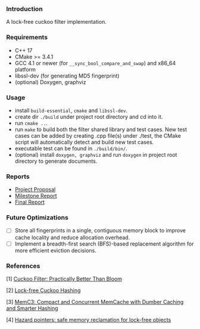 ### Introduction

A lock-free cuckoo filter implementation.

### Requirements
* C++ 17
* CMake >= 3.4.1
* GCC 4.1 or newer (for `__sync_bool_compare_and_swap`) and x86_64 platform
* libssl-dev (for generating MD5 fingerprint)
* (optional) Doxygen, graphviz

### Usage
* install `build-essential`, `cmake` and `libssl-dev`.
* create dir `./build` under project root directory and cd into it.
* run `cmake ..`.
* run `make` to build both the filter shared library and test cases. New test cases can be added by creating .cpp file(s) under ./test, the CMake script will automatically detect and build new test cases.
* executable test can be found in `./build/bin/`.
* (optional) install `doxygen, graphviz` and run `doxygen` in project root directory to generate documents.

### Reports
* [Project Proposal](https://github.com/xsxszab/lock_free_cuckoo_filter/blob/master/reports/proposal.md)
* [Milestone Report](https://github.com/xsxszab/lock_free_cuckoo_filter/blob/master/reports/milestone.md)
* [Final Report](https://github.com/xsxszab/lock_free_cuckoo_filter/blob/master/reports/final_report.md)

### Future Optimizations
- [ ] Store all fingerprints in a single, contiguous memory block to improve cache locality and reduce allocation overhead.
- [ ] Implement a breadth-first search (BFS)-based replacement algorithm for more efficient eviction decisions.

### References
[1] [Cuckoo Filter: Practically Better Than Bloom](https://www.cs.cmu.edu/~dga/papers/cuckoo-conext2014.pdf)

[2] [Lock-free Cuckoo Hashing](https://ieeexplore.ieee.org/document/6888938)

[3] [MemC3: Compact and Concurrent MemCache with Dumber Caching and Smarter Hashing](https://www.usenix.org/system/files/conference/nsdi13/nsdi13-final197.pdf)

[4] [Hazard pointers: safe memory reclamation for lock-free objects](https://ieeexplore.ieee.org/document/1291819)

